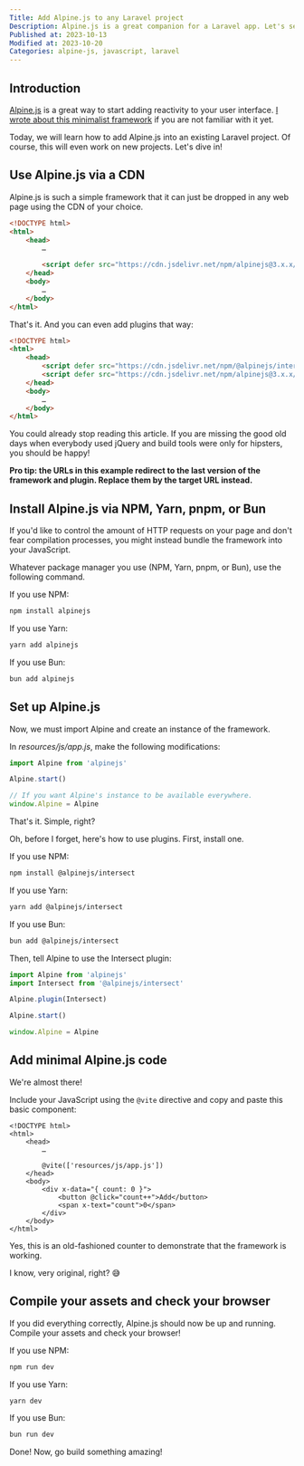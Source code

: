 ```yaml
---
Title: Add Alpine.js to any Laravel project
Description: Alpine.js is a great companion for a Laravel app. Let's see how you can add it in any project.
Published at: 2023-10-13
Modified at: 2023-10-20
Categories: alpine-js, javascript, laravel
---
```


## Introduction

[Alpine.js](https://alpinejs.dev) is a great way to start adding reactivity to your user interface. [I wrote about this minimalist framework](/alpine-js) if you are not familiar with it yet.

Today, we will learn how to add Alpine.js into an existing Laravel project. Of course, this will even work on new projects. Let's dive in!

## Use Alpine.js via a CDN

Alpine.js is such a simple framework that it can just be dropped in any web page using the CDN of your choice.

```html
<!DOCTYPE html>
<html>
	<head>
		…

		<script defer src="https://cdn.jsdelivr.net/npm/alpinejs@3.x.x/dist/cdn.min.js"></script>
	</head>
	<body>
		…
	</body>
</html>
```

That's it. And you can even add plugins that way:

```html
<!DOCTYPE html>
<html>
	<head>
		<script defer src="https://cdn.jsdelivr.net/npm/@alpinejs/intersect@3.x.x/dist/cdn.min.js"></script>
		<script defer src="https://cdn.jsdelivr.net/npm/alpinejs@3.x.x/dist/cdn.min.js"></script>
	</head>
	<body>
		…
	</body>
</html>
```

You could already stop reading this article. If you are missing the good old days when everybody used jQuery and build tools were only for hipsters, you should be happy!

**Pro tip: the URLs in this example redirect to the last version of the framework and plugin. Replace them by the target URL instead.**

## Install Alpine.js via NPM, Yarn, pnpm, or Bun

If you'd like to control the amount of HTTP requests on your page and don't fear compilation processes, you might instead bundle the framework into your JavaScript.

Whatever package manager you use (NPM, Yarn, pnpm, or Bun), use the following command.

If you use NPM:

```bash
npm install alpinejs
```

If you use Yarn:

```bash
yarn add alpinejs
```

If you use Bun:

```bash
bun add alpinejs
```

## Set up Alpine.js

Now, we must import Alpine and create an instance of the framework.

In *resources/js/app.js*, make the following modifications:

```js
import Alpine from 'alpinejs'

Alpine.start()

// If you want Alpine's instance to be available everywhere.
window.Alpine = Alpine
```

That's it. Simple, right?

Oh, before I forget, here's how to use plugins. First, install one.

If you use NPM:

```bash
npm install @alpinejs/intersect
```

If you use Yarn:

```bash
yarn add @alpinejs/intersect
```

If you use Bun:

```bash
bun add @alpinejs/intersect
```

Then, tell Alpine to use the Intersect plugin:

```js
import Alpine from 'alpinejs'
import Intersect from '@alpinejs/intersect'

Alpine.plugin(Intersect)

Alpine.start()

window.Alpine = Alpine
```

## Add minimal Alpine.js code

We're almost there!

Include your JavaScript using the `@vite` directive and copy and paste this basic component:

```blade
<!DOCTYPE html>
<html>
	<head>
		…
		
		@vite(['resources/js/app.js'])
	</head>
	<body>
		<div x-data="{ count: 0 }">
			<button @click="count++">Add</button>
			<span x-text="count">0</span>
		</div>
	</body>
</html>
```

Yes, this is an old-fashioned counter to demonstrate that the framework is working.

I know, very original, right? 😅

## Compile your assets and check your browser

If you did everything correctly, Alpine.js should now be up and running. Compile your assets and check your browser!

If you use NPM:

```bash
npm run dev
```

If you use Yarn:

```bash
yarn dev
```

If you use Bun:

```bash
bun run dev
```

Done! Now, go build something amazing!
